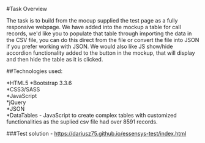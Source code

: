#Task Overview

The task is to build from the mocup supplied the test page as a fully responsive webpage. We have added into the mockup a table for call records, we'd like you to populate that table through importing the data in the CSV file, you can do this direct from the file or convert the file into JSON if you prefer working with JSON. We would also like JS show/hide accordion functionality added to the button in the mockup, that will display and then hide the table as it is clicked.

##Technologies used:

*HTML5
*Bootstrap 3.3.6 <br>
*CSS3/SASS <br>
*JavaScript <br>
*jQuery <br>
*JSON <br>
*DataTables - JavaScript to create complex tables with customized functionalities as the suplied csv file had over 8591 records. 


###Test solution - https://dariusz75.github.io/essensys-test/index.html